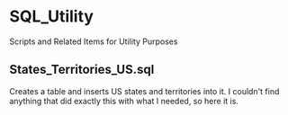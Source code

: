 # SQL_Utility
Scripts and Related Items for Utility Purposes

## States_Territories_US.sql
Creates a table and inserts US states and territories into it. I couldn't find anything that did exactly this with what I needed, so here it is.

